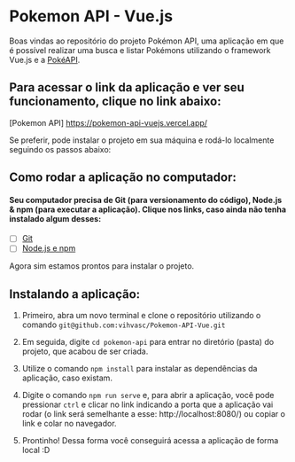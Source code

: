 # Pokemon API - Vue.js
Boas vindas ao repositório do projeto Pokémon API, uma aplicação em que é possível realizar uma busca e listar Pokémons utilizando o framework Vue.js e a [PokéAPI](https://pokeapi.co/).

## Para acessar o link da aplicação e ver seu funcionamento, clique no link abaixo:
[Pokemon API] https://pokemon-api-vuejs.vercel.app/

Se preferir, pode instalar o projeto em sua máquina e rodá-lo localmente seguindo os passos abaixo:

## Como rodar a aplicação no computador:

#### Seu computador precisa de Git (para versionamento do código), Node.js & npm (para executar a aplicação). Clique nos links, caso ainda não tenha instalado algum desses:

 - [ ] [Git](https://git-scm.com/book/en/v2/Getting-Started-Installing-Git)
 - [ ] [Node.js e npm](https://docs.npmjs.com/downloading-and-installing-node-js-and-npm)

Agora sim estamos prontos para instalar o projeto.

## Instalando a aplicação:

1. Primeiro, abra um novo terminal e clone o repositório utilizando o comando 
`git@github.com:vihvasc/Pokemon-API-Vue.git`

2. Em seguida, digite `cd pokemon-api` para entrar no diretório (pasta) do projeto, que acabou de ser criada.

3. Utilize o comando `npm install` para instalar as dependências da aplicação, caso existam.

4. Digite o comando `npm run serve` e, para abrir a aplicação, você pode pressionar `ctrl` e clicar no link indicando a porta que a aplicação vai rodar (o link será semelhante a esse: http://localhost:8080/) ou copiar o link e colar no navegador.

4. Prontinho! Dessa forma você conseguirá acessa a aplicação de forma local :D

